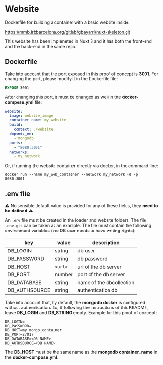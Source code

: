 # Website

Dockerfile for building a container with a basic website inside:

https://mmb.irbbarcelona.org/gitlab/gbayarri/nuxt-skeleton.git

This website has been impleneted in Nuxt 3 and it has both the front-end and the back-end in the same repo.

## Dockerfile

Take into account that the port exposed in this proof of concept is **3001**. For changing the port, please modify it in the Dockerfile file:

```Dockerfile
EXPOSE 3001
```

After changing this port, it must be changed as well in the **docker-compose.yml** file: 

```yaml
website:
  image: website_image
  container_name: my_website
  build:
    context: ./website
  depends_on:
    - mongodb
  ports:
    - "8080:3001"
  networks:
    - my_network
```

Or, if running the website container directly via docker, in the command line:

```
docker run --name my_web_container --network my_network -d -p 8080:3001
```

## .env file

⚠️ No sensible default value is provided for any of these fields, they **need to be defined** ⚠️

An `.env` file must be created in the loader and website folders. The file `.env.git` can be taken as an example. The file must contain the following environment variables (the DB user needs to have writing rights):

| key              | value   | description                                     |
| ---------------- | ------- | ----------------------------------------------- |
| DB_LOGIN         | string  | db user                                         |
| DB_PASSWORD      | string  | db password                                     |
| DB_HOST          | `<url>` | url of the db server                            |
| DB_PORT          | number  | port of the db server                           |
| DB_DATABASE      | string  | name of the dbcollection                        |
| DB_AUTHSOURCE    | string  | authentication db                               |

Take into account that, by default, the **mongodb docker** is configured without authentication. So, if following the instructions of this README, leave **DB_LOGIN** and **DB_STRING** empty. Example for this proof of concept:

```
DB_LOGIN=
DB_PASSWORD=
DB_HOST=my_mongo_container
DB_PORT=27017
DB_DATABASE=<DB NAME>
DB_AUTHSOURCE=<DB NAME>
```

The **DB_HOST** must be the same name as the **mongodb container_name** in the **docker-compose.yml**.